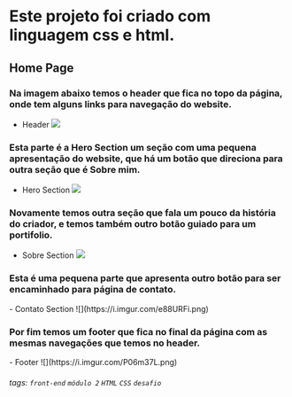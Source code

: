 <h1>Este projeto foi criado com linguagem css e html.</h1>

<h2>Home Page</h2>

<h3>Na imagem abaixo temos o header que fica no topo da página, onde tem alguns links para navegação do website.</h3>

- Header ![](https://i.imgur.com/Vwj9U0y.png)



<h3>Esta parte é a Hero Section um seção com uma pequena apresentação do website, que há um botão que direciona para outra seção que é Sobre mim. </h3>

- Hero Section ![](https://i.imgur.com/tjYO6R6.png)



<h3> Novamente temos outra seção que fala um pouco da história do criador, e temos também outro botão guiado para um portifolio.</h3>

- Sobre Section ![](https://i.imgur.com/KHPaEWW.png)



<h3> Esta é uma pequena parte que apresenta outro botão para ser encaminhado para página de contato.</h3>
- Contato Section ![](https://i.imgur.com/e88URFi.png)



<h3>Por fim temos um footer que fica no final da página com as mesmas navegações que temos no header.</h3>
- Footer ![](https://i.imgur.com/P06m37L.png)


###### tags: `front-end` `módulo 2` `HTML` `CSS` `desafio`
